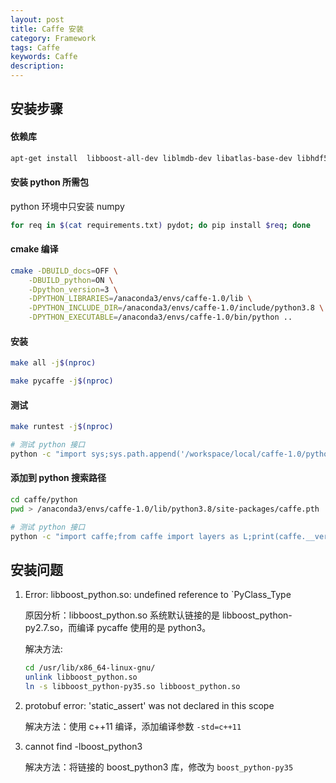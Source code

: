 ```yaml
---
layout: post
title: Caffe 安装
category: Framework
tags: Caffe
keywords: Caffe
description:
---
```


## 安装步骤

#### 依赖库

```bash
apt-get install  libboost-all-dev liblmdb-dev libatlas-base-dev libhdf5-serial-dev libleveldb-dev libsnappy-dev
```

#### 安装 python 所需包

python 环境中只安装 numpy

```bash
for req in $(cat requirements.txt) pydot; do pip install $req; done
```

#### cmake 编译

```bash
cmake -DBUILD_docs=OFF \
    -DBUILD_python=ON \
    -Dpython_version=3 \
    -DPYTHON_LIBRARIES=/anaconda3/envs/caffe-1.0/lib \
    -DPYTHON_INCLUDE_DIR=/anaconda3/envs/caffe-1.0/include/python3.8 \
    -DPYTHON_EXECUTABLE=/anaconda3/envs/caffe-1.0/bin/python ..
```

#### 安装

```bash
make all -j$(nproc)

make pycaffe -j$(nproc)
```

#### 测试

```bash
make runtest -j$(nproc)

# 测试 python 接口
python -c "import sys;sys.path.append('/workspace/local/caffe-1.0/python');import caffe;from caffe import layers as L;print(caffe.__version__, caffe.__file__)"
```

#### 添加到 python 搜索路径

```bash
cd caffe/python
pwd > /anaconda3/envs/caffe-1.0/lib/python3.8/site-packages/caffe.pth

# 测试 python 接口
python -c "import caffe;from caffe import layers as L;print(caffe.__version__, caffe.__file__)"
```

## 安装问题

1. Error: libboost_python.so: undefined reference to `PyClass_Type

    原因分析：libboost_python.so 系统默认链接的是 libboost_python-py2.7.so，而编译 pycaffe 使用的是 python3。

    解决方法:

    ```bash
    cd /usr/lib/x86_64-linux-gnu/
    unlink libboost_python.so
    ln -s libboost_python-py35.so libboost_python.so
    ```

2. protobuf error: 'static_assert' was not declared in this scope

    解决方法：使用 c++11 编译，添加编译参数 `-std=c++11`

3. cannot find -lboost_python3

    解决方法：将链接的 boost_python3 库，修改为 `boost_python-py35`
